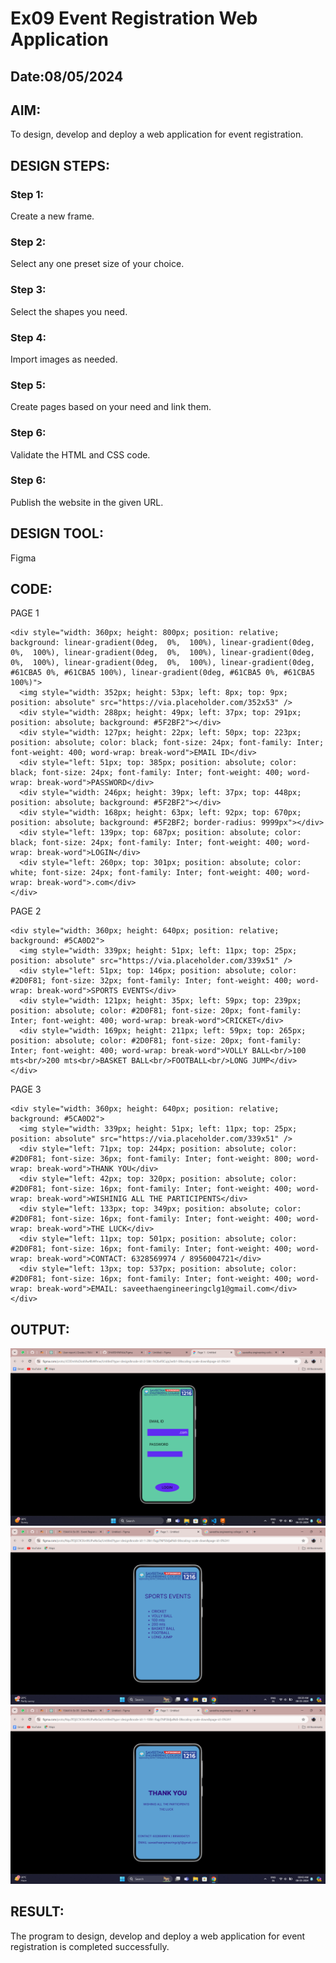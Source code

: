# Ex09 Event Registration Web Application
## Date:08/05/2024

## AIM:
To design, develop and deploy a web application for event registration.

## DESIGN STEPS:

### Step 1:
Create a new frame.

### Step 2:
Select any one preset size of your choice.

### Step 3:
Select the shapes you need.

### Step 4:
Import images as needed.

### Step 5:
Create pages based on your need and link them.

### Step 6:

Validate the HTML and CSS code.

### Step 6:

Publish the website in the given URL.

## DESIGN TOOL:
Figma

## CODE:
PAGE 1
```
<div style="width: 360px; height: 800px; position: relative; background: linear-gradient(0deg,  0%,  100%), linear-gradient(0deg,  0%,  100%), linear-gradient(0deg,  0%,  100%), linear-gradient(0deg,  0%,  100%), linear-gradient(0deg,  0%,  100%), linear-gradient(0deg, #61CBA5 0%, #61CBA5 100%), linear-gradient(0deg, #61CBA5 0%, #61CBA5 100%)">
  <img style="width: 352px; height: 53px; left: 8px; top: 9px; position: absolute" src="https://via.placeholder.com/352x53" />
  <div style="width: 288px; height: 49px; left: 37px; top: 291px; position: absolute; background: #5F2BF2"></div>
  <div style="width: 127px; height: 22px; left: 50px; top: 223px; position: absolute; color: black; font-size: 24px; font-family: Inter; font-weight: 400; word-wrap: break-word">EMAIL ID</div>
  <div style="left: 51px; top: 385px; position: absolute; color: black; font-size: 24px; font-family: Inter; font-weight: 400; word-wrap: break-word">PASSWORD</div>
  <div style="width: 246px; height: 39px; left: 37px; top: 448px; position: absolute; background: #5F2BF2"></div>
  <div style="width: 168px; height: 63px; left: 92px; top: 670px; position: absolute; background: #5F2BF2; border-radius: 9999px"></div>
  <div style="left: 139px; top: 687px; position: absolute; color: black; font-size: 24px; font-family: Inter; font-weight: 400; word-wrap: break-word">LOGIN</div>
  <div style="left: 260px; top: 301px; position: absolute; color: white; font-size: 24px; font-family: Inter; font-weight: 400; word-wrap: break-word">.com</div>
</div>
```
PAGE 2
```
<div style="width: 360px; height: 640px; position: relative; background: #5CA0D2">
  <img style="width: 339px; height: 51px; left: 11px; top: 25px; position: absolute" src="https://via.placeholder.com/339x51" />
  <div style="left: 51px; top: 146px; position: absolute; color: #2D0F81; font-size: 32px; font-family: Inter; font-weight: 400; word-wrap: break-word">SPORTS EVENTS</div>
  <div style="width: 121px; height: 35px; left: 59px; top: 239px; position: absolute; color: #2D0F81; font-size: 20px; font-family: Inter; font-weight: 400; word-wrap: break-word">CRICKET</div>
  <div style="width: 169px; height: 211px; left: 59px; top: 265px; position: absolute; color: #2D0F81; font-size: 20px; font-family: Inter; font-weight: 400; word-wrap: break-word">VOLLY BALL<br/>100 mts<br/>200 mts<br/>BASKET BALL<br/>FOOTBALL<br/>LONG JUMP</div>
</div>
```

PAGE 3
```
<div style="width: 360px; height: 640px; position: relative; background: #5CA0D2">
  <img style="width: 339px; height: 51px; left: 11px; top: 25px; position: absolute" src="https://via.placeholder.com/339x51" />
  <div style="left: 71px; top: 244px; position: absolute; color: #2D0F81; font-size: 36px; font-family: Inter; font-weight: 800; word-wrap: break-word">THANK YOU</div>
  <div style="left: 42px; top: 320px; position: absolute; color: #2D0F81; font-size: 16px; font-family: Inter; font-weight: 400; word-wrap: break-word">WISHINIG ALL THE PARTICIPENTS</div>
  <div style="left: 133px; top: 349px; position: absolute; color: #2D0F81; font-size: 16px; font-family: Inter; font-weight: 400; word-wrap: break-word">THE LUCK</div>
  <div style="left: 11px; top: 501px; position: absolute; color: #2D0F81; font-size: 16px; font-family: Inter; font-weight: 400; word-wrap: break-word">CONTACT: 6328569974 / 8956004721</div>
  <div style="left: 13px; top: 537px; position: absolute; color: #2D0F81; font-size: 16px; font-family: Inter; font-weight: 400; word-wrap: break-word">EMAIL: saveethaengineeringclg1@gmail.com</div>
</div>
```


## OUTPUT:
![alt text](<Screenshot 2024-05-06 142604.png>)
![alt text](<Screenshot 2024-05-08 083019.png>)
![alt text](<Screenshot 2024-05-08 084340.png>)

## RESULT:
The program to design, develop and deploy a web application for event registration is completed successfully.
